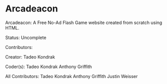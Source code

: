 # Arcadeacon
Arcadeacon: A Free No-Ad Flash Game website created from scratch using HTML.

Status:
Uncomplete

Contributors:

Creator:
Tadeo Kondrak

Coder(s):
Tadeo Kondrak
Anthony Griffith

All Contributors:
Tadeo Kondrak
Anthony Griffith
Justin Weisser
